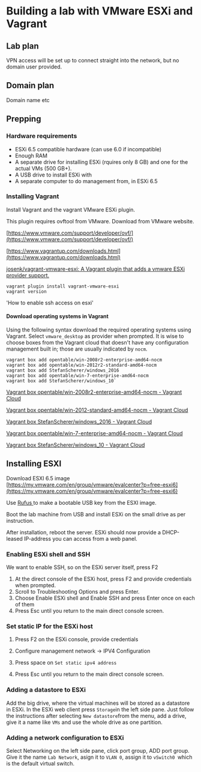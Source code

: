 # Building a lab with VMware ESXi and Vagrant

## Lab plan

VPN access will be set up to connect straight into the network, but no domain user provided.

## Domain plan

Domain name etc

## Prepping

### Hardware requirements

* ESXi 6.5 compatible hardware \(can use 6.0 if incompatible\)
* Enough RAM
* A separate drive for installing ESXi \(rquires only 8 GB\) and one for the actual VMs \(500 GB+\).
* A USB drive to install ESXi with
* A separate computer to do management from, in ESXi 6.5

### Installing Vagrant

Install Vagrant and the vagrant VMware ESXi plugin.

This plugin requires ovftool from VMware. Download from VMware website.

[https://www.vmware.com/support/developer/ovf/](https://www.vmware.com/support/developer/ovf/)

[https://www.vagrantup.com/downloads.html](https://www.vagrantup.com/downloads.html)

[josenk/vagrant-vmware-esxi: A Vagrant plugin that adds a vmware ESXi provider support.](https://github.com/josenk/vagrant-vmware-esxi)

```
vagrant plugin install vagrant-vmware-esxi
vagrant version
```

'How to enable ssh access on esxi'

#### Download operating systems in Vagrant

Using the following syntax download the required operating systems using Vagrant. Select `vmware_desktop` as provider when prompted. It is wise to choose boxes from the Vagrant cloud that doesn't have any configuration management built in; those are usually indicated by `nocm`.

    vagrant box add opentable/win-2008r2-enterprise-amd64-nocm
    vagrant box add opentable/win-2012r2-standard-amd64-nocm
    vagrant box add StefanScherer/windows_2016
    vagrant box add opentable/win-7-enterprise-amd64-nocm
    vagrant box add StefanScherer/windows_10`

[Vagrant box opentable/win-2008r2-enterprise-amd64-nocm - Vagrant Cloud](https://app.vagrantup.com/opentable/boxes/win-2008r2-enterprise-amd64-nocm)

[Vagrant box opentable/win-2012-standard-amd64-nocm - Vagrant Cloud](https://app.vagrantup.com/opentable/boxes/win-2012-standard-amd64-nocm)

[Vagrant box StefanScherer/windows\_2016 - Vagrant Cloud](https://app.vagrantup.com/StefanScherer/boxes/windows_2016)

[Vagrant box opentable/win-7-enterprise-amd64-nocm - Vagrant Cloud](https://app.vagrantup.com/opentable/boxes/win-7-enterprise-amd64-nocm)

[Vagrant box StefanScherer/windows\_10 - Vagrant Cloud](https://app.vagrantup.com/StefanScherer/boxes/windows_10)

## Installing ESXI

Download ESXI 6.5 image [https://my.vmware.com/en/group/vmware/evalcenter?p=free-esxi6](https://my.vmware.com/en/group/vmware/evalcenter?p=free-esxi6)

Use [Rufus ](http://rufus.akeo.ie/)to make a bootable USB key from the ESXI image.

Boot the lab machine from USB and install ESXi on the small drive as per instruction.

After installation, reboot the server. ESXi should now provide a DHCP-leased IP-address you can access from a web panel.

### Enabling ESXi shell and SSH

We want to enable SSH, so on the ESXi server itself, press F2

1. At the direct console of the ESXi host, press F2 and provide credentials when prompted.
2. Scroll to Troubleshooting Options and press Enter.
3. Choose Enable ESXi shell and Enable SSH and press Enter once on each of them
4. Press Esc until you return to the main direct console screen.

### Set static IP for the ESXi host

1. Press F2 on the ESXi console, provide credentials

2. Configure management network -&gt; IPV4 Configuration

3. Press space on `Set static ipv4 address`

4. Press Esc until you return to the main direct console screen.

### Adding a datastore to ESXi

Add the big drive, where the virtual machines will be stored as a datastore in ESXi. In the ESXi web client press `Storage`in the left side pane. Just follow the instructions after selecting `New datastore`from the menu, add a drive, give it a name like `VMs` and use the whole drive as one partition.

### Adding a network configuration to ESXi

Select Networking on the left side pane, click port group, ADD port group. Give it the name `Lab Network`, asign it to `VLAN 0`, assign it to `vSwitch0 `which is the default virtual switch.

